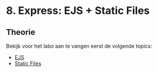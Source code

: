 # 8. Express: EJS + Static Files

## Theorie

Bekijk voor het labo aan te vangen eerst de volgende topics:

* [EJS](../../express.js/ejs.md)
* [Static Files](../../express.js/statische-bestanden.md)